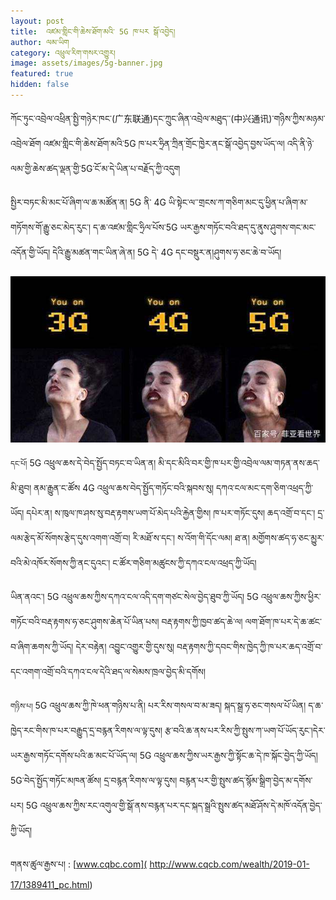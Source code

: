 ```yaml
---
layout: post
title:  འཛམ་གླིང་གི་ཆེས་ཐོག་མའི་ 5G ཁ་པར སྒོ་འབྱེད།
author: ལམ་ཡིག
category: འཕྲུལ་རིག་གསར་འགྱུར།
image: assets/images/5g-banner.jpg
featured: true
hidden: false
---
```

ཀོང་ཏུང་འབྲེལ་འཕྲིན་སྤྱི་གཉེར་ཁང་(广东联通)དང་ཀྲུང་ཞིན་འབྲེལ་མཐུད་་(中兴通讯)་གཉིས་ཀྱིས་མཉམ་འབྲེལ་ཐོག འཛམ་གླིང་གི་ཆེས་ཐོག་མའི་5G ཁ་པར་ཧྲིན་ཀྲིན་གྲོང་ཁྱེར་ནང་སྒོ་འབྱེད་བྱས་ཡོད་ལ། འདི་ནི་ཉེ་ལམ་གྱི་ཆེས་ཚད་ལྡན་གྱི་5G་ངོ་མ་དེ་ཡིན་པ་བརྗོད་ཀྱི་འདུག

སྤྱིར་བཏང་མི་མང་པོ་ཞིག་ལ་ཆ་མཚོན་ན། 5G ནི་ 4G ཡི་སྟེང་ལ་་གྲངས་ཀ་གཅིག་མང་དུ་ཕྱིན་པ་ཞིག་མ་གཏོགས་གོ་རྒྱུ་ཅང་མེད་རུང་། ད་ཆ་འཛམ་གླིང་ཧྲིལ་པོས་5G ཡར་རྒྱས་གཏོང་བའི་ཐད་དུ་ནུས་ཤུགས་གང་མང་འདོན་གྱི་ཡོད། དེའི་རྒྱུ་མཚན་གང་ཡིན་ཞེ་ན།  5G དེ་ 4G དང་བསྡུར་ན།ཤུགས་ཧ་ཅང་ཆེ་བ་ཡོད།   

![speed](/assets/images/speed.jpg)

``དང་པོ།`` 5G འཕྲུལ་ཆས་དེ་བེད་སྤྱོད་བཏང་བ་ཡིན་ན། མི་དང་མིའི་བར་གྱི་ཁ་པར་གྱི་འབྲེལ་ལམ་གཏན་ནས་ཆད་མི་ཐུབ། ནམ་རྒྱུན་ང་ཚོས 4G འཕྲུལ་ཆས་བེད་སྤྱོད་གཏོང་བའི་སྐབས་སུ། དཀའ་ངལ་མང་དག་ཅིག་འཕྲད་ཀྱི་ཡོད། དཔེར་ན། ས་ཁུལ་ཁ་ཤས་སུ་བརྡ་རྟགས་ཡག་པོ་མེད་པའི་རྐྱེན་གྱིས། ཁ་པར་གཏོང་དུས། ཆད་འགྲོ་བ་དང་། དྲ་ལམ་རྩེད་མོ་སོགས་རྩེད་དུས་འགག་འགྲོ་བ། རི་མཐོ་ས་དང་། ས་འོག་གི་དོང་ལམ། ཐ་ན། མགྱོགས་ཚད་ཧ་ཅང་མྱུར་བའི་མེ་འཁོར་སོགས་ཀྱི་ནང་དུའང་། ང་ཚོར་གཅིག་མཚུངས་ཀྱི་དཀའ་ངལ་འཕྲད་ཀྱི་ཡོད།

ཡིན་ནའང་། 5G འཕྲུལ་ཆས་ཀྱིས་དཀའ་ངལ་འདི་དག་གཙང་སེལ་བྱེད་ཐུབ་ཀྱི་ཡོད། 5G འཕྲུལ་ཆས་ཀྱིས་ཕྱིར་གཏོང་བའི་བརྡ་རྟགས་ཧ་ཅང་ཤུགས་ཆེན་པོ་ཡིན་པས། བརྡ་རྟགས་ཀྱི་ཁྱབ་ཚད་ཆེ་ལ། ལག་ཐོག་ཁ་པར་དེ་ཆ་ཚང་བ་ཞིག་ཆགས་ཀྱི་ཡོད། དེར་བརྟེན། འབྱུང་འགྱུར་གྱི་དུས་སུ། བརྡ་རྟགས་ཀྱི་དབང་གིས་ཁྱེད་ཀྱི་ཁ་པར་ཆད་འགྲོ་བ་དང་འགག་འགྲོ་བའི་དཀའ་ངལ་དེའི་ཐད་ལ་སེམས་ཁྲལ་བྱེད་མི་དགོས།

``གཉིས་པ།``  5G འཕྲུལ་ཆས་ཀྱི་ཁེ་ཕན་གཉིས་པ་ནི། པར་རིས་གསལ་བ་མ་ཟད། སྐད་སྒྲ་ཧ་ཅང་གསལ་པོ་ཡིན། ད་ཆ་ཁྱེད་རང་གིས་ཁ་པར་བརྒྱུད་དྲ་བརྙན་རིགས་ལ་ལྟ་དུས། རྩ་བའི་ཆ་ནས་པར་རིས་ཀྱི་སྤུས་ཀ་ཡག་པོ་ཡོད་རུང་།དེར་ཡར་རྒྱས་གཏོང་དགོས་པའི་ཆ་མང་པོ་ཡོད་ལ། 5G འཕྲུལ་ཆས་ཀྱིས་ཡར་རྒྱས་ཀྱི་སྟོང་ཆ་དེ་ཁ་སྐོང་བྱེད་ཀྱི་ཡོད། 5G་བེད་སྤྱོད་གཏོང་མཁན་ཚོས། དྲ་བརྙན་རིགས་ལ་ལྟ་དུས། བརྙན་པར་གྱི་སྤུས་ཚད་སྙོམ་སྒྲིག་བྱེད་མ་དགོས་པར།  5G འཕྲུལ་ཆས་ཀྱིས་རང་འགུལ་གྱི་སྒོ་ནས་བརྙན་པར་དང་སྐད་སྒྲའི་སྤུས་ཚད་མཐོ་ཤོས་དེ་མཁོ་འདོན་བྱེད་ཀྱི་ཡོད།


གནས་ཚུལ་རྒྱས་པ། : [www.cqbc.com]( http://www.cqcb.com/wealth/2019-01-17/1389411_pc.html)